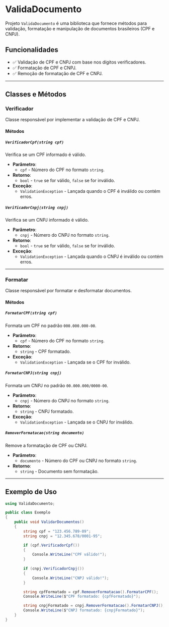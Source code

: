 # ValidaDocumento

Projeto `ValidaDocumento` é uma biblioteca que fornece métodos para validação, formatação e manipulação de documentos brasileiros (CPF e CNPJ).

## Funcionalidades

- ✅ Validação de CPF e CNPJ com base nos dígitos verificadores.
- ✅ Formatação de CPF e CNPJ.
- ✅ Remoção de formatação de CPF e CNPJ.

---

## Classes e Métodos

### Verificador
Classe responsável por implementar a validação de CPF e CNPJ.

#### Métodos

##### `VerificadorCpf(string cpf)`

Verifica se um CPF informado é válido.

- **Parâmetro**: 
    - `cpf` - Número do CPF no formato `string`.
- **Retorno**: 
    - `bool` - `true` se for válido, `false` se for inválido.
- **Exceção**: 
    - `ValidationException` - Lançada quando o CPF é inválido ou contém erros.

##### `VerificadorCnpj(string cnpj)`

Verifica se um CNPJ informado é válido.

- **Parâmetro**: 
    - `cnpj` - Número do CNPJ no formato `string`.
- **Retorno**: 
    - `bool` - `true` se for válido, `false` se for inválido.
- **Exceção**: 
    - `ValidationException` - Lançada quando o CNPJ é inválido ou contém erros.

---

### Formatar
Classe responsável por formatar e desformatar documentos.

#### Métodos

##### `FormatarCPF(string cpf)`

Formata um CPF no padrão `000.000.000-00`.

- **Parâmetro**: 
    - `cpf` - Número do CPF no formato `string`.
- **Retorno**: 
    - `string` - CPF formatado.
- **Exceção**: 
    - `ValidationException` - Lançada se o CPF for inválido.

##### `FormatarCNPJ(string cnpj)`

Formata um CNPJ no padrão `00.000.000/0000-00`.

- **Parâmetro**: 
    - `cnpj` - Número do CNPJ no formato `string`.
- **Retorno**: 
    - `string` - CNPJ formatado.
- **Exceção**: 
    - `ValidationException` - Lançada se o CNPJ for inválido.

##### `RemoverFormatacao(string documento)`

Remove a formatação de CPF ou CNPJ.

- **Parâmetro**: 
    - `documento` - Número do CPF ou CNPJ no formato `string`.
- **Retorno**: 
    - `string` - Documento sem formatação.

---

## Exemplo de Uso

```csharp
using ValidaDocumento;

public class Exemplo
{
    public void ValidarDocumentos()
    {
        string cpf = "123.456.789-09";
        string cnpj = "12.345.678/0001-95";

        if (cpf.VerificadorCpf())
        {
            Console.WriteLine("CPF válido!");
        }
        
        if (cnpj.VerificadorCnpj())
        {
            Console.WriteLine("CNPJ válido!");
        }

        string cpfFormatado = cpf.RemoverFormatacao().FormatarCPF();
        Console.WriteLine($"CPF formatado: {cpfFormatado}");

        string cnpjFormatado = cnpj.RemoverFormatacao().FormatarCNPJ();
        Console.WriteLine($"CNPJ formatado: {cnpjFormatado}");
    }
}
